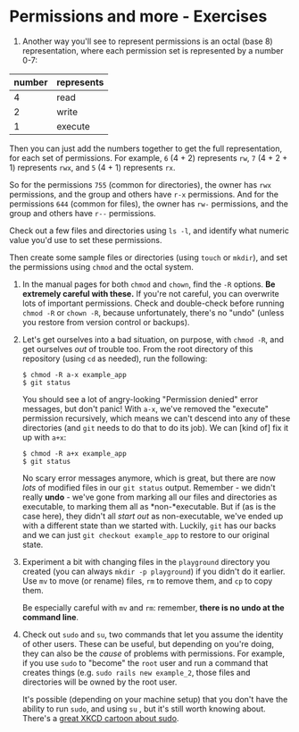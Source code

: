 # Permissions and more - Exercises

1. Another way you'll see to represent permissions is an octal (base 8) representation, where each permission set is represented by a number 0-7:

  | number | represents |
  |---|---|
  | 4 | read |
  | 2 | write |
  | 1 | execute |

  Then you can just add the numbers together to get the full representation, for each set of permissions.
  For example, `6` (4 + 2) represents `rw`, `7` (4 + 2 + 1) represents `rwx`, and `5` (4 + 1) represents `rx`.

  So for the permissions `755` (common for directories), the owner has `rwx` permissions, and the group and others have `r-x` permissions.
  And for the permissions `644` (common for files), the owner has `rw-` permissions, and the group and others have `r--` permissions.

  Check out a few files and directories using `ls -l`, and identify what numeric value you'd use to set these permissions.

  Then create some sample files or directories (using `touch` or `mkdir`), and set the permissions using `chmod` and the octal system.

1. In the manual pages for both `chmod` and `chown`, find the `-R` options.
   __Be extremely careful with these.__
   If you're not careful, you can overwrite lots of important permissions.
   Check and double-check before running `chmod -R` or `chown -R`, because unfortunately, there's no "undo" (unless you restore from version control or backups).

1. Let's get ourselves into a bad situation, on purpose, with `chmod -R`, and get ourselves *out* of trouble too.
   From the root directory of this repository (using `cd` as needed), run the following:

   ```shell
   $ chmod -R a-x example_app
   $ git status
   ```

   You should see a lot of angry-looking "Permission denied" error messages, but don't panic!
   With `a-x`, we've removed the "execute" permission recursively, which means we can't descend into any of these directories (and `git` needs to do that to do its job).
   We can [kind of] fix it up with `a+x`:

   ```shell
   $ chmod -R a+x example_app
   $ git status
   ```

   No scary error messages anymore, which is great, but there are now *lots* of modified files in our `git status` output.
   Remember - we didn't really __undo__ - we've gone from marking all our files and directories as executable, to marking them all as *non-*executable.
   But if (as is the case here), they didn't all *start out* as non-executable, we've ended up with a different state than we started with.
   Luckily, `git` has our backs and we can just `git checkout example_app` to restore to our original state.

1. Experiment a bit with changing files in the `playground` directory you created (you can always `mkdir -p playground`) if you didn't do it earlier.
   Use `mv` to move (or rename) files, `rm` to remove them, and `cp` to copy them.

   Be especially careful with `mv` and `rm`: remember, __there is no undo at the command line__.

1. Check out `sudo` and `su`, two commands that let you assume the identity of other users.
   These can be useful, but depending on you're doing, they can also be the *cause* of problems with permissions.
   For example, if you use `sudo` to "become" the `root` user and run a command that creates things (e.g. `sudo rails new example_2`, those files and directories will be owned by the root user.

   It's possible (depending on your machine setup) that you don't have the ability to run `sudo`, and using `su` , but it's still worth knowing about.
   There's a [great XKCD cartoon about sudo][xkcd_sudo].


[xkcd_sudo]: https://www.xkcd.com/149/
